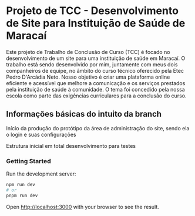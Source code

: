 # Projeto de TCC - Desenvolvimento de Site para Instituição de Saúde de Maracaí
Este projeto de Trabalho de Conclusão de Curso (TCC) é focado no desenvolvimento de um site para uma instituição de saúde em Maracaí. O trabalho está sendo desenvolvido por mim, juntamente com meus dois companheiros de equipe, no âmbito do curso técnico oferecido pela Etec Pedro D'Arcádia Neto. Nosso objetivo é criar uma plataforma online eficiente e acessível que melhore a comunicação e os serviços prestados pela instituição de saúde à comunidade. O tema foi concedido pela nossa escola como parte das exigências curriculares para a conclusão do curso.

## Informações básicas do intuito da branch
Início da produção do protótipo da área de administração do site, sendo ela o login e suas configurações

Estrutura inicial em total desenvolvimento para testes


### Getting Started
Run the development server:
```bash
npm run dev
# or
pnpm run dev
```

Open [http://localhost:3000](http://localhost:3000) with your browser to see the result.